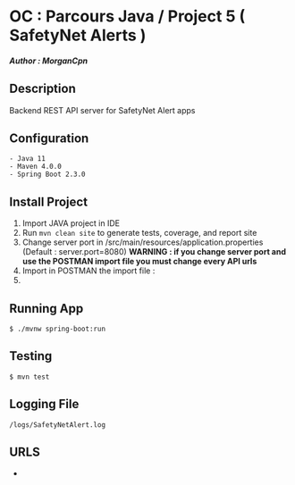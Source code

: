 # OC : Parcours Java / Project 5 ( SafetyNet Alerts )
##### Author : **_MorganCpn_**

## Description
Backend REST API server for SafetyNet Alert apps

## Configuration

	- Java 11
	- Maven 4.0.0
	- Spring Boot 2.3.0
	
## Install Project

1. Import JAVA project in IDE
2. Run `mvn clean site` to generate tests, coverage, and report site
3. Change server port in /src/main/resources/application.properties (Default : server.port=8080)
**WARNING : if you change server port and use the POSTMAN import file you must change every API urls**
4. Import in POSTMAN the import file : 
5. 	

## Running App

`$ ./mvnw spring-boot:run`

## Testing

`$ mvn test`

## Logging File

`/logs/SafetyNetAlert.log`

## URLS

* 

